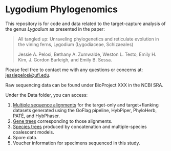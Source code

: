 # Lygodium Phylogenomics 

This repository is for code and data related to the target-capture analysis of the genus <i>Lygodium</i> as presented in the paper: 

>All tangled up: Unraveling phylogenetics and reticulate evolution in the vining ferns, Lygodium (Lygodiaceae, Schizaeales)
>
>Jessie A. Pelosi, Bethany A. Zumwalde, Weston L. Testo, Emily H. Kim, J. Gordon Burleigh, and Emily B. Sessa. 

Please feel free to contact me with any questions or concerns at: jessiepelosi@ufl.edu. 

Raw sequencing data can be found under BioProject XXX in the NCBI SRA. 

Under the Data folder, you can access: 
1. [Multiple sequence alignments](https://github.com/jessiepelosi/LygoPhylo/tree/main/Data/MultipleSequenceAligns) for the target-only and target+flanking datasets generated using the GoFlag pipeline, HybPiper, PhyloHerb, PATÉ, and HybPhaser. 
2. [Gene trees](https://github.com/jessiepelosi/LygoPhylo/tree/main/Data/trees/gene_trees) corresponding to those alignments.
3. [Species trees](https://github.com/jessiepelosi/LygoPhylo/tree/main/Data/trees/species_trees) produced by concatenation and multiple-species coalescent models.
4. Spore data. 
5. Voucher information for specimens sequenced in this study. 
